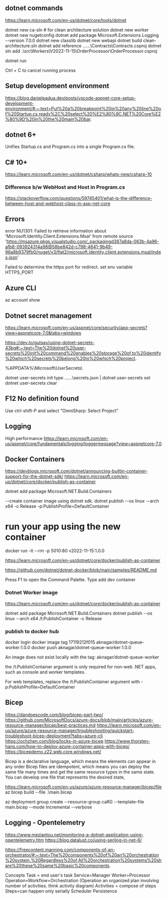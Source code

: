 ## dotnet commands
https://learn.microsoft.com/en-us/dotnet/core/tools/dotnet

dotnet new ca-sln # for clean architecture solution
dotnet new worker
dotnet new nugetconfig
dotnet add package Microsoft.Extensions.Logging --version 7.0.0
dotnet new classlib
dotnet new webapi
dotnet build clean-architecture.sln
dotnet add reference ..\..\..\Contracts\Contracts.csproj
dotnet sln add .\src\Workers\V2022-11-15\OrderProcessor\OrderProcessor.csproj

dotnet run

Ctrl + C to cancel running process 

## Setup development environment
https://blog.danielpadua.dev/posts/vscode-aspnet-core-setup-development-environment/#:~:text=Put%20a%20breakpoint%20in%20any%20line%20of%20Startup.cs,ready%2C%20select%20%E2%80%9C.NET%20Core%E2%80%9D%20in%20the%20main%20bar.

## dotnet 6+
Unifies Startup.cs and Program.cs into a single Program.cs file.

## C# 10+
https://learn.microsoft.com/en-us/dotnet/csharp/whats-new/csharp-10


### Difference b/w WebHost and Host in Program.cs
https://stackoverflow.com/questions/59745401/what-is-the-difference-between-host-and-webhost-class-in-asp-net-core

## Errors
error NU1301: Failed to retrieve information about 'Microsoft.Identity.Client.Extensions.Msal' from remote source 'https://msazure.pkgs.visualstudio.com/_packagingd387a8da-063b-4a96-afb8-093924314a98@58be842d-c798-4641-9b49-96a8b9379fb0/nuget/v3/flat2/microsoft.identity.client.extensions.msal/index.json'

Failed to determine the https port for redirect.
set env variable HTTPS_PORT

## Azure CLI
az account show

## Dotnet secret management
https://learn.microsoft.com/en-us/aspnet/core/security/app-secrets?view=aspnetcore-7.0&tabs=windows

https://dev.to/gutsav/using-dotnet-secrets-43bg#:~:text=The%20dotnet%20user-secrets%20init%20command%20enables%20storage%20of,to%20identify%20which%20secrets%20belong%20to%20which%20project.

%APPDATA%\Microsoft\UserSecrets\

dotnet user-secrets init
type ..\..\..\secrets.json | dotnet user-secrets set
dotnet user-secrets clear

## F12 No definition found
Use ctrl-shift-P and select "OmniSharp: Select Project"

## Logging

High performance
https://learn.microsoft.com/en-us/aspnet/core/fundamentals/logging/loggermessage?view=aspnetcore-7.0

## Docker Containers

https://devblogs.microsoft.com/dotnet/announcing-builtin-container-support-for-the-dotnet-sdk/
https://learn.microsoft.com/en-us/dotnet/core/docker/publish-as-container

dotnet add package Microsoft.NET.Build.Containers

--create container image using dotnet sdk.
dotnet publish --os linux --arch x64 -c Release -p:PublishProfile=DefaultContainer

# run your app using the new container
docker run -it --rm -p 5010:80 v2022-11-15:1.0.0

https://learn.microsoft.com/en-us/dotnet/core/docker/publish-as-container

https://github.com/dotnet/dotnet-docker/blob/main/samples/README.md

Press F1 to open the Command Palette.
Type add dev container

### Dotnet Worker image
https://learn.microsoft.com/en-us/dotnet/core/docker/publish-as-container

dotnet add package Microsoft.NET.Build.Containers
dotnet publish --os linux --arch x64 /t:PublishContainer -c Release

### publish to docker hub
docker login
docker image tag 17119212f015 aknagar/dotnet-queue-worker:1.0.0
docker push aknagar/dotnet-queue-worker:1.0.0

An image does not exist locally with the tag: aknagar/dotnet-queue-worker


the /t:PublishContainer argument is only required for non-web .NET apps, such as console and worker templates.

For web templates, replace the /t:PublishContainer argument with -p:PublishProfile=DefaultContainer

## Bicep
https://dandoescode.com/blog/bicep-part-two/
https://github.com/MicrosoftDocs/azure-docs/blob/main/articles/azure-resource-manager/bicep/best-practices.md 
https://learn.microsoft.com/en-us/azure/azure-resource-manager/troubleshooting/quickstart-troubleshoot-bicep-deployment?tabs=azure-cli 
https://ochzhen.com/blog/locks-in-azure-bicep
https://www.thorsten-hans.com/how-to-deploy-azure-container-apps-with-bicep/
https://bicepdemo.z22.web.core.windows.net/ 

Bicep is a declarative language, which means the elements can appear in any order
Bicep files are idempotent, which means you can deploy the same file many times and get the same resource types in the same state. You can develop one file that represents the desired state,

https://learn.microsoft.com/en-us/azure/azure-resource-manager/bicep/file
az bicep build --file .\main.bicep

az deployment group create --resource-group caRG --template-file main.bicep --mode Incremental --verbose

## Logging - Opentelemetry
https://www.meziantou.net/monitoring-a-dotnet-application-using-opentelemetry.htm
https://blog.datalust.co/using-serilog-in-net-6/


https://freecontent.manning.com/components-of-an-orchestrator/#:~:text=The%20components%20of%20an%20orchestration%20system.%20Regardless%20of,All%20orchestration%20systems%20share%20these%20same%20basic%20components.


Concepts
Task = end user's task
Service=Manager
Worker=Processor
    Operation=Workflow=Orchestration (Operation an organized plan involving number of activities. think activity diagram)
    Activities = compose of steps
    Steps=can happen only serially
Scheduler
Persistence